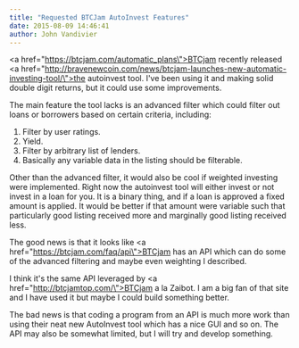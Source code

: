 ```yaml
---
title: "Requested BTCJam AutoInvest Features"
date: 2015-08-09 14:46:41
author: John Vandivier
---
```




<a href=\"https://btcjam.com/automatic_plans\">BTCjam</a> recently released <a href=\"http://bravenewcoin.com/news/btcjam-launches-new-automatic-investing-tool/\">the autoinvest tool</a>. I've been using it and making solid double digit returns, but it could use some improvements.

The main feature the tool lacks is an advanced filter which could filter out loans or borrowers based on certain criteria, including:
<ol>
	<li>Filter by user ratings.</li>
	<li>Yield.</li>
	<li>Filter by arbitrary list of lenders.</li>
	<li>Basically any variable data in the listing should be filterable.</li>
</ol>
Other than the advanced filter, it would also be cool if weighted investing were implemented. Right now the autoinvest tool will either invest or not invest in a loan for you. It is a binary thing, and if a loan is approved a fixed amount is applied. It would be better if that amount were variable such that particularly good listing received more and marginally good listing received less.

The good news is that it looks like <a href=\"https://btcjam.com/faq/api\">BTCjam has an API</a> which can do some of the advanced filtering and maybe even weighting I described.

I think it's the same API leveraged by <a href=\"http://btcjamtop.com/\">BTCjam a la Zaibot</a>. I am a big fan of that site and I have used it but maybe I could build something better.

The bad news is that coding a program from an API is much more work than using their neat new AutoInvest tool which has a nice GUI and so on. The API may also be somewhat limited, but I will try and develop something.